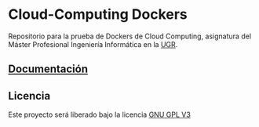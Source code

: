 # Cloud-Computing Dockers

Repositorio para la prueba de Dockers de Cloud Computing, asignatura del Máster Profesional Ingeniería Informática en la [UGR](https://www.ugr.es/).

## [Documentación](https://ramongago.github.io/Cloud-Computing_Project/)

## Licencia
Este proyecto será liberado bajo la licencia [GNU GPL V3](https://github.com/RamonGago/Cloud-Computing_Project/blob/master/LICENSE)
